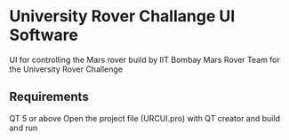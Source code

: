 University Rover Challange UI Software
======================================
UI for controlling the Mars rover build by IIT Bombay Mars Rover Team for the University Rover Challenge



## Requirements
QT 5 or above
Open the project file (URCUI.pro) with QT creator and build and run
